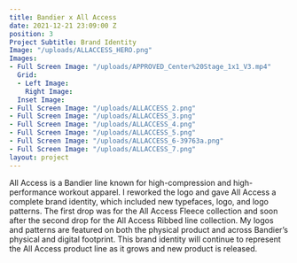 ```yaml
---
title: Bandier x All Access
date: 2021-12-21 23:09:00 Z
position: 3
Project Subtitle: Brand Identity
Image: "/uploads/ALLACCESS_HERO.png"
Images:
- Full Screen Image: "/uploads/APPROVED_Center%20Stage_1x1_V3.mp4"
  Grid:
  - Left Image: 
    Right Image: 
  Inset Image: 
- Full Screen Image: "/uploads/ALLACCESS_2.png"
- Full Screen Image: "/uploads/ALLACCESS_3.png"
- Full Screen Image: "/uploads/ALLACCESS_4.png"
- Full Screen Image: "/uploads/ALLACCESS_5.png"
- Full Screen Image: "/uploads/ALLACCESS_6-39763a.png"
- Full Screen Image: "/uploads/ALLACCESS_7.png"
layout: project
---
```


All Access is a Bandier line known for high-compression and high-performance workout apparel. I reworked the logo and gave All Access a complete brand identity, which included new typefaces, logo, and logo patterns. The first drop was for the All Access Fleece collection and soon after the second drop for the All Access Ribbed line collection. My logos and patterns are featured on both the physical product and across Bandier’s physical and digital footprint. This brand identity will continue to represent the All Access product line as it grows and new product is released.